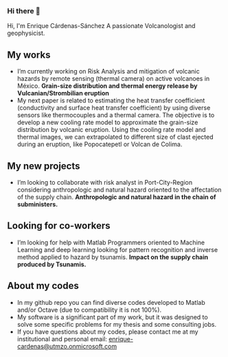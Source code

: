 ### Hi there 👋

Hi, I'm Enrique Cárdenas-Sánchez
A passionate Volcanologist and geophysicist.
## My works
- I’m currently working on Risk Analysis and mitigation of volcanic hazards by remote sensing (thermal camera) on active volcanoes in México. **Grain-size distribution and thermal energy release by Vulcanian/Strombilian eruption**
- My next paper is related to estimating the heat transfer coefficient (conductivity and surface heat transfer coefficient) by using diverse sensors like thermocouples and a thermal camera. The objective is to develop a new cooling rate model to approximate the grain-size distribution by volcanic eruption. Using the cooling rate model and thermal images, we can extrapolated to different size of clast ejected during an eruption, like Popocatepetl or Volcan de Colima. 

## My new projects
-   I’m looking to collaborate with risk analyst in Port-City-Region considering anthropologic and natural hazard oriented to the affectation of the supply chain. **Anthropologic and natural hazard in the chain of subministers.** 

## Looking for co-workers
-   I’m looking for help with Matlab Programmers oriented to Machine Learning and deep learning looking for pattern recognition and inverse method applied to hazard by tsunamis. **Impact on the supply chain produced by Tsunamis.** 

## About my codes
-   In my github repo you can find diverse codes developed to Matlab and/or Octave (due to compatibility it is not 100%).
-   My software is a significant part of my work, but it was designed to solve some specific problems for my thesis and some consulting jobs.
-   If you have questions about my codes, please contact me at my institutional and personal email:  enrique-cardenas@utmzo.onmicrosoft.com	 
